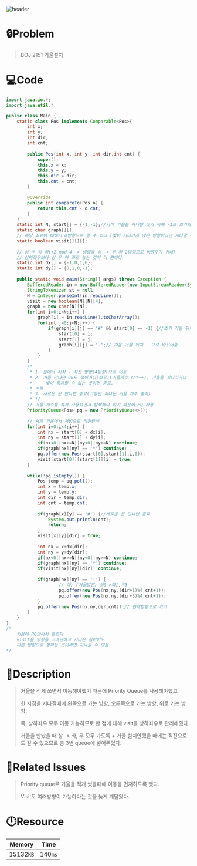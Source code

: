 ![header](https://capsule-render.vercel.app/api?type=waving&height=200&color=0:B2E6FF,100:FFB2D6&text=BOJ%202151&fontColor=FFFFFF&fontAlign=80&fontAlignY=35&fontSize=50)

# **🔒Problem**

> BOJ 2151 거울설치

# 💻**Code**

```java
import java.io.*;
import java.util.*;

public class Main {
	static class Pos implements Comparable<Pos>{
		int x;
		int y;
		int dir;
		int cnt;
		
		public Pos(int x, int y, int dir,int cnt) {
			super();
			this.x = x;
			this.y = y;
			this.dir = dir;
			this.cnt = cnt;
		}

		@Override
		public int compareTo(Pos o) {
			return this.cnt - o.cnt;
		}
	}
	static int N, start[] = {-1,-1};//시작 거울을 하나만 찾기 위해 -1로 초기화.
	static char graph[][];
    // 해당 좌표에 대해서 4방향으로 갈 수 있다.(빛이 지나가지 않은 방향이라면 지나갈 수 있다.)
	static boolean visit[][][];
	
	// 상 우 하 좌(+2 mod 4 -> 방향을 상 -> 우,좌 2방향으로 바꿔주기 위해)
    // 상하좌우보다 상 우 하 좌로 놓는 것이 더 편하다.
	static int dx[] = {-1,0,1,0};
	static int dy[] = {0,1,0,-1};
	
	public static void main(String[] args) throws Exception {
		BufferedReader in = new BufferedReader(new InputStreamReader(System.in));
		StringTokenizer st = null;
		N = Integer.parseInt(in.readLine());
		visit = new boolean[N][N][4];
		graph = new char[N][N];
		for(int i=0;i<N;i++) {
			graph[i] = in.readLine().toCharArray();
			for(int j=0;j<N;j++) {
				if(graph[i][j] == '#' && start[0] == -1) {//초기 거울 위치 세팅
					start[0] = i;
					start[1] = j;
                    graph[i][j] = '.';// 처음 거울 위치 . 으로 바꾸어줌
				}
			}
		}
		/*
		 * 1. 문에서 시작 - 직선 방향(4방향)으로 이동
		 * 2. 거울 만나면 90도 꺾이거나(좌우)(거울개수 cnt++), 거울을 지나치거나
		 *     빛이 통과할 수 없는 곳이면 종료.
		 * 반복
		 * 3. 새로운 문 만나면 종료(그동안 지나온 거울 개수 출력)
		 * */
        // 거울 개수를 적게 사용하면서 탐색해야 하기 때문에 PQ 사용
		PriorityQueue<Pos> pq = new PriorityQueue<>();
		
        // 처음 거울에서 사방으로 직진탐색
		for(int i=0;i<4;i++) {
			int nx = start[0] + dx[i];
			int ny = start[1] + dy[i];
			if(nx<0||nx>=N||ny<0||ny>=N) continue;
			if(graph[nx][ny] == '*') continue;
			pq.offer(new Pos(start[0],start[1],i,0));
			visit[start[0]][start[1]][i] = true;
		}
		
		while(!pq.isEmpty()) {
			Pos temp = pq.poll();
			int x = temp.x;
			int y = temp.y;
			int dir = temp.dir;
			int cnt = temp.cnt;
			
			if(graph[x][y] == '#') {//새로운 문 만나면 종료
				System.out.println(cnt);
				return;
			}
			visit[x][y][dir] = true;
			
			int nx = x+dx[dir];
			int ny = y+dy[dir];
			if(nx<0||nx>=N||ny<0||ny>=N) continue;
			if(graph[nx][ny] == '*') continue;
			if(visit[nx][ny][dir]) continue;
			
			if(graph[nx][ny] == '!') {
                    // 예) (거울발견) 상0->좌1,우3 
					pq.offer(new Pos(nx,ny,(dir+1)%4,cnt+1));
					pq.offer(new Pos(nx,ny,(dir+3)%4,cnt+1));
			}
			pq.offer(new Pos(nx,ny,dir,cnt));// 현재방향으로 가고	
		}	
	}
}
/*
    처음에 PQ안써서 틀렸다.
    visit을 방향을 고려안하고 지나온 길이어도 
    다른 방향으로 향하는 것이라면 지나갈 수 있음
*/

```

# **🔑Description**

> 거울을 적게 쓰면서 이동해야했기 때문에 Priority Queue를 사용해야했고
>
> 한 지점을 지나갈때에 왼쪽으로 가는 방향, 오른쪽으로 가는 방향, 위로 가는 방향. 
>
> 즉, 상하좌우 모두 이동 가능하므로 한 점에 대해 visit을 상하좌우로 관리해줬다. 
>
> 거울을 만났을 때 상 -> 좌, 우 모두 가도록 + 거울 설치안했을 때에는 직진으로도 갈 수 있으므로 총 3번 queue에 넣어주었다.

# **📑Related Issues**

> Priority queue로 거울을 적게 썼을때에 이동을 먼저하도록 했다.
>
> Visit도 여러방향이 가능하다는 것을 늦게 깨달았다.

# **🕛Resource**

| Memory    | Time    |
| --------- | ------- |
| 15132`KB` | 140`ms` |